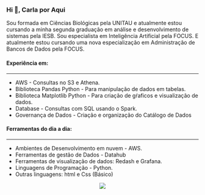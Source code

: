 <h3 align="left">Hi 👋,  Carla por Aqui</h3>

<p>Sou formada em Ciências Biológicas pela UNITAU e atualmente estou cursando a minha segunda graduação em  análise e desenvolvimento de sistemas pela IESB. Sou especialista em Inteligência Artificial pela FOCUS. E atualmente estou cursando uma nova especialização em Administração de Bancos de Dados pela FOCUS.</p>

<h4 align="left">Experiência em: </h4>

---

- AWS - Consultas no S3 e Athena.
- Biblioteca Pandas Python -  Para manipulação de dados em tabelas.
- Biblioteca Matplotlib Python - Para criação de gŕaficos e visualização de dados.
- Database - Consultas com SQL usando o Spark.
- Governança de Dados - Criação e organização do Catálogo de Dados

<h4 align="left">Ferramentas do dia a dia:</h4>

---

- Ambientes de Desenvolvimento em nuvem - AWS.
- Ferramentas de gestão de Dados - Datahub
- Ferramentas de visualização de dados: Redash e Grafana.
- Linguagens de Programação - Python.
- Outras linguagens: html e Css (Básico)

<div align = "center">
  <img src ="https://github.com/carlaallmeida/carlaallmeida/assets/102884279/8d80922c-9697-4944-9db7-0fece2b0796a" />
</div>
